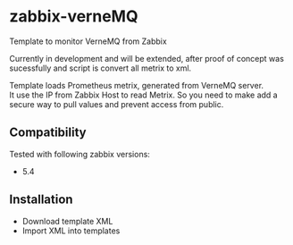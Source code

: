 # zabbix-verneMQ
Template to monitor VerneMQ from Zabbix  

Currently in development and will be extended, after proof of concept was sucessfully and script is convert all metrix to xml.

Template loads Prometheus metrix, generated from VerneMQ server.  
It use the IP from Zabbix Host to read Metrix. So you need to make add a secure way to pull values and prevent access from public.

## Compatibility

Tested with following zabbix versions: 
  - 5.4
  
## Installation
   - Download template XML
   - Import XML into templates
